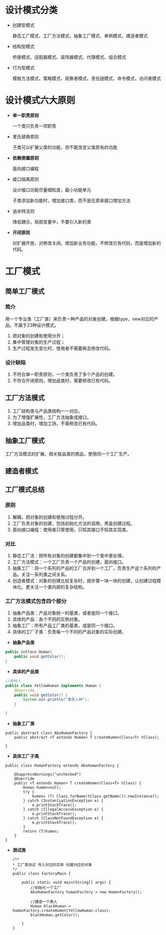 

# 设计模式分类

- 创建型模式

  静态工厂模式、工厂方法模式、抽象工厂模式、单例模式、建造者模式

- 结构型模式

  桥接模式、适配器模式、装饰器模式、代理模式、组合模式

- 行为型模式

  模板方法模式、策略模式、观察者模式、责任链模式、命令模式、访问者模式

# 设计模式六大原则

- **单一职责原则**

  一个类只负责一项职责

- 里氏替换原则

  子类可以扩展父类的功能，但不能改变父类原有的功能

- **依赖倒置原则**

  面向接口编程

- 接口隔离原则

  设计接口功能尽量细粒度，最小功能单元

  子类添加新功能时，增加接口类，而不是在原来接口增加方法

- 迪米特法则

  降低耦合，局部变量中，不要引入新的类

- **开闭原则**

  对扩展开放，对修改关闭。增加新业务功能，不修改已有代码，而是增加新的代码。

# 工厂模式

## 简单工厂模式

### 简介

​	用一个专业类（工厂类）来负责一种产品的对象创建。根据type，new对应的产品。不属于23种设计模式。

1. 把对象的创建和使用分开；
2. 集中管理对象的生产过程；
3. 生产过程发生变化时，使用者不需要再去修改代码。

### 设计缺陷

1. 不符合单一职责原则，一个类负责了多个产品的创建。
2. 不符合开闭原则，增加品类时，需要修改已有代码。

## 工厂方法模式

1. 工厂结构类与产品类结构一一对应。
2. 为了增强扩展性，工厂方法抽象成接口。
3. 增加品类时，增加工场，不需修改已有代码。

## 抽象工厂模式

工厂方法模式的扩展，相关联品类的商品，使用同一个工厂生产。

## 建造者模式

## 工厂模式总结

### 原则

1. 解耦，把对象的创建和使用过程分开。
2. 工厂负责对象的创建，包括初始化方法的调用，黑盒创建过程。
3. 面向接口编程：使用者只管使用，只知其接口不知其实现类。

### 对比

1. 静态工厂法：把所有对象的创建都集中到一个类中里处理。
2. 工厂方法模式：一个工厂负责一个产品的创建，面向接口。
3. 抽象工厂：将一个系列的产品的工厂合并到一个工厂，负责生产这个系列的产品。关注一系列类之间关系。
4. 创造者模式：对象的创建比较复杂时，按步骤一块一块的创建，让创建过程模块化。更关注一个类内部的复杂结构。

### 工厂方法模式包含**四个**部分

1. 抽象产品类：产品对象统一的基类，或者是同一个接口。
2. 具体的产品：各个不同的实例对象。
3. 抽象工厂：所有产品工厂类的基类，或是同一个接口。
4. 具体的工厂子类：负责每一个不同的产品对象的实际创建。

- **抽象产品类**

```java
public intface Human{
    public void getColor();
}
```

- **具体的产品类**

```java
//黄种人  
public class YellowHuman implements Human {
    @Override
    public void getColor() {
        System.out.println("黄色人种");
    }

}
```
- **抽象工厂类**

```
public abstract class AbsHumanFactory {
    public abstract <T extends Human> T createHumen(Class<T> tClass);
    
}
```

- **具体工厂子类**

```
public class HumanFactory extends AbsHumanFactory {
    
    @SuppressWarnings("unchecked")
	@Override
    public <T extends Human> T createHumen(Class<T> tClass) {
        Human humen=null;
        try {
            humen= (T) Class.forName(tClass.getName()).newInstance();
        } catch (InstantiationException e) {
            e.printStackTrace();
        } catch (IllegalAccessException e) {
            e.printStackTrace();
        } catch (ClassNotFoundException e) {
            e.printStackTrace();
        }
        return (T)humen;
    }
}
```

- **测试类**

  ```
  /**
  * 工厂类测试 传入对应的实体 创建对应的对象
  */
  public class FactoryMain {
  	
      public static void main(String[] args) {
          //初始化一个工厂
          AbsHumanFactory humanFactory = new HumanFactory();
  
          //建造一个黑人
          Human blackHuman = humanFactory.createHumen(YellowHuman.class);
          blackHuman.getColor();
  
      }
  }
  ```

  